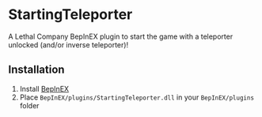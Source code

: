 # StartingTeleporter
A Lethal Company BepInEX plugin to start the game with a teleporter unlocked (and/or inverse teleporter)!

## Installation
1. Install [BepInEX](https://thunderstore.io/c/lethal-company/p/BepInEx/BepInExPack/)
2. Place `BepInEX/plugins/StartingTeleporter.dll` in your `BepInEX/plugins` folder